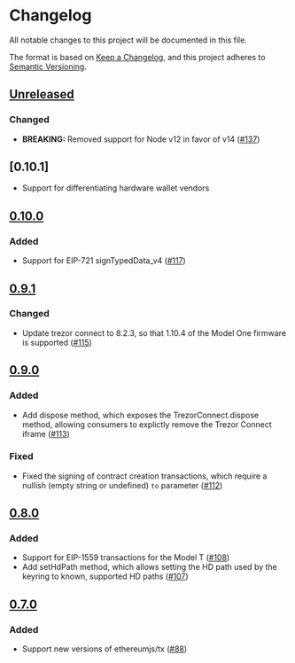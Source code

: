 # Changelog
All notable changes to this project will be documented in this file.

The format is based on [Keep a Changelog](https://keepachangelog.com/en/1.0.0/),
and this project adheres to [Semantic Versioning](https://semver.org/spec/v2.0.0.html).

## [Unreleased]
### Changed
- **BREAKING:** Removed support for Node v12 in favor of v14 ([#137](https://github.com/MetaMask/eth-json-rpc-middleware/pull/137))

## [0.10.1]
- Support for differentiating hardware wallet vendors

## [0.10.0]
### Added
- Support for EIP-721 signTypedData_v4 ([#117](https://github.com/MetaMask/eth-trezor-keyring/pull/117))

## [0.9.1]
### Changed
- Update trezor connect to 8.2.3, so that 1.10.4 of the Model One firmware is supported ([#115](https://github.com/MetaMask/eth-trezor-keyring/pull/115))

## [0.9.0]
### Added
- Add dispose method, which exposes the TrezorConnect.dispose method, allowing consumers to explictly remove the Trezor Connect iframe ([#113](https://github.com/MetaMask/eth-trezor-keyring/pull/13))

### Fixed
- Fixed the signing of contract creation transactions, which require a nullish (empty string or undefined) `to` parameter ([#112](https://github.com/MetaMask/eth-trezor-keyring/pull/112))

## [0.8.0]
### Added
- Support for EIP-1559 transactions for the Model T ([#108](https://github.com/MetaMask/eth-trezor-keyring/pull/108))
- Add setHdPath method, which allows setting the HD path used by the keyring to known, supported HD paths ([#107](https://github.com/MetaMask/eth-trezor-keyring/pull/107))

## [0.7.0]
### Added
- Support new versions of ethereumjs/tx ([#88](https://github.com/MetaMask/eth-trezor-keyring/pull/88))

[Unreleased]: https://github.com/metamask/eth-trezor-keyring/compare/v0.10.0...HEAD
[0.10.0]: https://github.com/metamask/eth-trezor-keyring/compare/v0.9.1...v0.10.0
[0.9.1]: https://github.com/metamask/eth-trezor-keyring/compare/v0.9.0...v0.9.1
[0.9.0]: https://github.com/metamask/eth-trezor-keyring/compare/v0.8.0...v0.9.0
[0.8.0]: https://github.com/metamask/eth-trezor-keyring/compare/v0.7.0...v0.8.0
[0.7.0]: https://github.com/metamask/eth-trezor-keyring/releases/tag/v0.7.0
